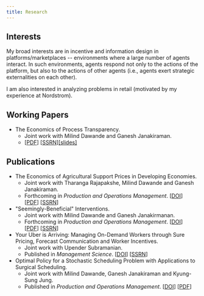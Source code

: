 ```yaml
---
title: Research
---
```


## Interests

My broad interests are in incentive and information design in platforms/marketplaces -- environments where a large number of agents interact. In such environments, agents respond not only to the actions of the platform, but also to the actions of other agents (i.e., agents exert strategic externalities on each other). 

I am also interested in analyzing problems in retail (motivated by my experience at Nordstrom). 


## Working Papers

* The Economics of Process Transparency. 
  * Joint work with Milind Dawande and Ganesh Janakiraman. 
  * [[PDF](/files/manuscripts/process-transparency-nonblind.pdf)] [[SSRN](https://papers.ssrn.com/sol3/papers.cfm?abstract_id=3715037)][[slides]](/files/slides/process-transparency.pdf) 

## Publications

* The Economics of Agricultural Support Prices in Developing Economies. 
  * Joint work with Tharanga Rajapakshe, Milind Dawande and Ganesh Janakiraman. 
  * Forthcoming in *Production and Operations Management*. [[DOI](https://onlinelibrary.wiley.com/doi/10.1111/poms.13416)] [[PDF](/files/manuscripts/gsp-nonblind.pdf)] [[SSRN](https://papers.ssrn.com/sol3/papers.cfm?abstract_id=3103334)]
* "Seemingly-Beneficial" Interventions.
  * Joint work with Milind Dawande and Ganesh Janakirmanan. 
  * Forthcoming in *Production and Operations Management*. [[DOI](https://onlinelibrary.wiley.com/doi/abs/10.1111/poms.13457)] [[PDF](/files/manuscripts/Seemingly-Beneficial-Interventions-NonBlind.pdf)] [[SSRN](https://papers.ssrn.com/sol3/papers.cfm?abstract_id=3416634)]
* Your Uber is Arriving: Managing On-Demand Workers through Sure Pricing, Forecast Communication and Worker Incentives.
  * Joint work with Upender Subramanian. 
  * Published in *Management Science*. [[DOI](https://pubsonline.informs.org/doi/10.1287/mnsc.2018.3050)] [[SSRN](https://papers.ssrn.com/sol3/papers.cfm?abstract_id=2895227)]
* Optimal Policy for a Stochastic Scheduling Problem with Applications to Surgical Scheduling.
  * Joint work with Milind Dawande, Ganesh Janakiraman and Kyung-Sung Jung. 
  * Published in *Production and Operations Management*.  [[DOI](https://onlinelibrary.wiley.com/doi/abs/10.1111/poms.12538)] [[PDF](/files/manuscripts/scheduling-sset.pdf)]
